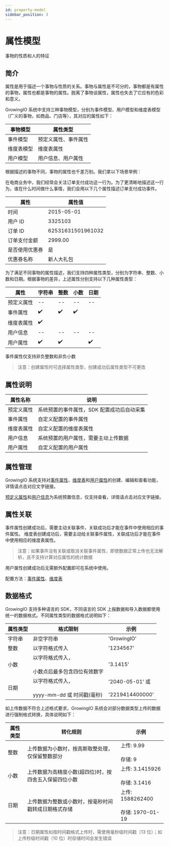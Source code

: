 ```yaml
---
id: property-model
sidebar_position: 3
---
```


# 属性模型

事物的性质和人的特征

## 简介[](#jian-jie)

属性是用于描述一个事物与性质的关系。事物与属性是不可分的，事物都是有属性的事物，属性也都是事物的属性。脱离了事物谈属性，属性也失去了它应有的色彩和意义。

GrowingIO 系统中支持三种事物模型，分别为事件模型、用户模型和维度表模型（广义的事物，如商品、门店等），其对应的属性如下：

| 事物模型   | 属性类型             |
| ---------- | -------------------- |
| 事件模型   | 预定义属性、事件属性 |
| 维度表模型 | 维度表属性           |
| 用户模型   | 用户信息、用户属性   |

根据描述的事物不同，事物的属性也千差万别。我们拿以下场景举例：

在电商业务中，我们经常会关注订单支付成功这一行为。为了更清晰地描述这一行为，谁在什么时间做什么事情，我们会用以下几个属性描述订单支付成功事件。

| 属性           | 属性值            |
| -------------- | ----------------- |
| 时间           | 2015-05-01        |
| 用户 ID        | 3325103           |
| 订单 ID        | 62531631501961032 |
| 订单支付金额   | 2999.00           |
| 是否使用优惠券 | 是                |
| 优惠券名称     | 新人大礼包        |

为了满足不同事物的属性描述，我们支持四种属性类型，分别为字符串、整数、小数和日期。根据事物的差异，上述属性分别支持以下几种属性类型：

| 属性       | 字符串 | 整数 | 小数 | 日期 |
| ---------- | ------ | ---- | ---- | ---- |
| 预定义属性 | --     | --   | --   | --   |
| 事件属性   | ✔️     | ✔️   | ✔️   | ​    |
| 维度表属性 | ✔️     | ​    | ​    | ​    |
| 用户信息   | --     | --   | --   | --   |
| 用户属性   | ✔️     | ✔️   | ​    | ✔️   |

事件属性仅支持非负整数和非负小数

> 注意：创建属性时可选择属性类型，创建成功后属性类型不可更改

## 属性说明[](#shu-xing-shuo-ming)

| 属性名称   | 说明                                       |
| ---------- | ------------------------------------------ |
| 预定义属性 | 系统预置的事件属性，SDK 配置成功后自动采集 |
| 事件属性   | 自定义配置的事件属性                       |
| 维度表属性 | 自定义配置的维度表属性                     |
| 用户信息   | 系统预置的用户属性，需要主动上传数据       |
| 用户属性   | 自定义配置的用户属性                       |

## 属性管理[](#shu-xing-guan-li)

GrowingIO 系统支持对[事件属性](../../product-manual/customer-data-platform/event-management/event-property)、[维度表](../../product-manual/customer-data-platform/dimension-table-management)和[用户属性](../../product-manual/customer-data-platform/user-management/user-properties)的创建、编辑和查看功能，详情请点击对应文字链接。

​[预定义属性](../../product-manual/customer-data-platform/event-management/present-property)和[用户信息](../../product-manual/customer-data-platform/user-management/user-identifications)为系统预置信息，仅支持查看，详情请点击对应文字链接。

## 属性关联[](#shu-xing-guan-lian)

事件属性创建成功后，需要主动关联事件，关联成功后才能在事件中使用相应的事件属性。
维度表创建成功后，需要主动给关联事件属性，关联成功后才能在事件中使用相应的维度表属性。

> 注意：如果事件没有关联或取消关联事件属性，即使数据正常上传也无法解析，且不支持计算对应属性的统计数据

用户属性创建成功后无需额外配置即可在系统中使用。

配置方法：[事件属性](../../product-manual/customer-data-platform/event-management/event-property#创建事件属性)、[维度表](../../product-manual/customer-data-platform/dimension-table-management#创建维度表)​

## 数据格式[](#shu-ju-ge-shi)

GrowingIO 支持多种语言的 SDK，不同语言的 SDK 上报数据和导入数据都使用统一的数据格式。不同属性类型的数据格式说明如下：

| 属性类型 | 格式限制                                              | 示例                                    |
| -------- | ----------------------------------------------------- | --------------------------------------- |
| 字符串   | 非空字符串                                            | 'GrowingIO'                             |
| 整数     | 以字符格式传入                                        | '1234567'                               |
| 小数     | 以字符格式传入，<br></br>小数点后最多包含四位有效数字 | '3.1415'                                |
| 日期     | 以字符格式传入，<br></br>yyyy-mm-dd 或 时间戳(毫秒)   | '2040-05-01' 或<br></br>'2219414400000' |

如上传数据不符合上述格式要求，GrowingIO 系统会对部分数据类型上传的数据进行强制格式转换，具体说明如下：

| 属性类型 | 转化规则                                               | 示例                                      |
| -------- | ------------------------------------------------------ | ----------------------------------------- |
| 整数     | 上传数据为小数时，按高斯取整处理，仅保留整数部分       | 上传: 9.99<br></br>存储: 9                |
| 小数     | 上传数据为高精度小数(超四位)时，按四舍五入保留四位小数 | 上传: 3.1415926<br></br>存储: 3.1416      |
| 日期     | 上传数据为整数或小数时，按毫秒时间戳转成日期格式存储   | 上传: 1588262400<br></br>存储: 1970-01-19 |

> 注意：日期属性如按时间戳格式上传时，需使用毫秒级时间戳（13 位）；如上传秒级时间戳（10 位）时存储时间会发生错误
